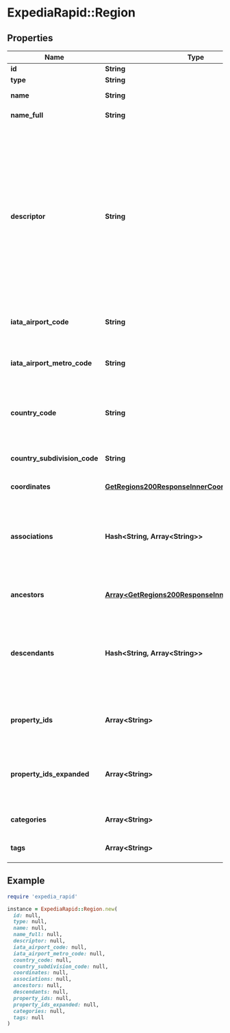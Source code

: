 # ExpediaRapid::Region

## Properties

| Name | Type | Description | Notes |
| ---- | ---- | ----------- | ----- |
| **id** | **String** | Region Id. | [optional] |
| **type** | **String** | Region type. | [optional] |
| **name** | **String** | Region name. | [optional] |
| **name_full** | **String** | Full region name. | [optional] |
| **descriptor** | **String** | Specific information about the region e.g. whether it covers surrounding areas for a city. Only present when relevant for a region. See our [region descriptors reference](https://developers.expediagroup.com/docs/rapid/lodging/geography/geography-reference-lists) for current known descriptor values. | [optional] |
| **iata_airport_code** | **String** | 3-character IATA airport code. | [optional] |
| **iata_airport_metro_code** | **String** | 3-character IATA airport metropolitan code of the metropolitan airport area. | [optional] |
| **country_code** | **String** | Region country code (ISO 3166-1 alpha-2). | [optional] |
| **country_subdivision_code** | **String** | Region country subdivision code (ISO 3166-2). | [optional] |
| **coordinates** | [**GetRegions200ResponseInnerCoordinates**](GetRegions200ResponseInnerCoordinates.md) |  | [optional] |
| **associations** | **Hash&lt;String, Array&lt;String&gt;&gt;** | A map of region types to a sorted array of region ids with a touristic association to the region. | [optional] |
| **ancestors** | [**Array&lt;GetRegions200ResponseInnerAncestorsInner&gt;**](GetRegions200ResponseInnerAncestorsInner.md) | An array of the region&#39;s ancestors. | [optional] |
| **descendants** | **Hash&lt;String, Array&lt;String&gt;&gt;** | A map of region types to an array of region ids. The region ids are direct descendants of the region. | [optional] |
| **property_ids** | **Array&lt;String&gt;** | An array of associated property ids for the region. | [optional] |
| **property_ids_expanded** | **Array&lt;String&gt;** | An array of associated property ids within an expanded radius for the region. | [optional] |
| **categories** | **Array&lt;String&gt;** | A list of regional categories. | [optional] |
| **tags** | **Array&lt;String&gt;** | A list of regional tags. | [optional] |

## Example

```ruby
require 'expedia_rapid'

instance = ExpediaRapid::Region.new(
  id: null,
  type: null,
  name: null,
  name_full: null,
  descriptor: null,
  iata_airport_code: null,
  iata_airport_metro_code: null,
  country_code: null,
  country_subdivision_code: null,
  coordinates: null,
  associations: null,
  ancestors: null,
  descendants: null,
  property_ids: null,
  property_ids_expanded: null,
  categories: null,
  tags: null
)
```

